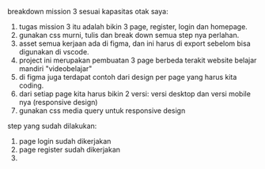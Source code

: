 breakdown mission 3 sesuai kapasitas otak saya:

1. tugas mission 3 itu adalah bikin 3 page, register, login dan homepage. 
2. gunakan css murni, tulis dan break down semua step nya perlahan. 
3. asset semua kerjaan ada di figma, dan ini harus di export sebelom bisa digunakan di vscode. 
4. project ini merupakan pembuatan 3 page berbeda terakit website belajar mandiri "videobelajar"
5. di figma juga terdapat contoh dari design per page yang harus kita coding.
6. dari setiap page kita harus bikin 2 versi: versi desktop dan versi mobile nya (responsive design)
7. gunakan css media query untuk responsive design 

step yang sudah dilakukan:

1. page login sudah dikerjakan
2. page register sudah dikerjakan
3. 